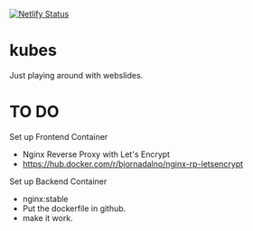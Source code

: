 [![Netlify Status](https://api.netlify.com/api/v1/badges/f2feef05-629c-46b4-90e3-8f80002b7d87/deploy-status)](https://app.netlify.com/sites/kubes/deploys)
# kubes
Just playing around with webslides.

# TO DO
Set up Frontend Container
- Nginx Reverse Proxy with Let's Encrypt
- https://hub.docker.com/r/bjornadalno/nginx-rp-letsencrypt

Set up Backend Container
- nginx:stable
- Put the dockerfile in github.
- make it work.
